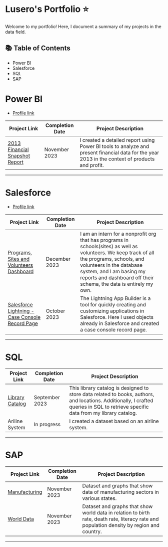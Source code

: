 #  Lusero's Portfolio ⭐

Welcome to my portfolio! Here, I document a summary of my projects in the data field. 

## 📚 Table of Contents
- Power BI 
- Salesforce
- SQL
- SAP

# Power BI  
- [Profile link](https://www.salesforce.com/trailblazer/luseronajera3305)

| Project Link | Completion Date | Project Description | 
|---|---|---|
| [2013 Financial Snapshot Report](https://github.com/LuseroNajera/Power-BI-projects/blob/4c4ff8f96b560d2b21a06340102e690f4b5862ab/Financials%202013%20.md) | November 2023 | I created a detailed report using Power BI tools to analyze and present financial data for the year 2013 in the context of products and profit. | 


***

# Salesforce 
- [Profile link](https://www.salesforce.com/trailblazer/luseronajera3305)

| Project Link | Completion Date | Project Description | 
|---|---|---|
| [Programs, Sites and Volunteers Dashboard](https://github.com/LuseroNajera/Salesforce-Projects/blob/719127bde4fa4604ac42180256e231283650e056/Programs%2C%20Sites%20and%20Volunteers%20Dashboard.md) | December 2023 | I am an intern for a nonprofit org that has programs in schools(sites) as well as volunteers. We keep track of all the programs, schools, and volunteers in the database system, and I am basing my reports and dashboard off their schema, the data is entirely my own.|
| [Salesforce Lightning - Case Console Record Page](https://github.com/LuseroNajera/Salesforce-Projects/blob/88da118f90ad1e55a4a78c9290824ffa02d5a86e/Case%20Console%20Record%20Page.md) | October 2023 | The Lightning App Builder is a tool for quickly creating and customizing applications in Salesforce. Here I used objects already in Salesforce and created a case console record page.|

***

# SQL

| Project Link | Completion Date | Project Description | 
|---|---|---|
|[Library Catalog](https://github.com/LuseroNajera/SQL-Projects/blob/b54073874cfa3170692acef3444d55a8bcdf6262/Library%20Catalog.md)| September 2023 | This library catalog is designed to store data related to books, authors, and locations. Additionally, I crafted queries in SQL to retrieve specific data from my library catalog. |
| Ariline System  | In progress | I created a dataset based on an airline system. |

***

# SAP
| Project Link | Completion Date | Project Description | 
|---|---|---|
| [Manufacturing](https://github.com/LuseroNajera/SAP-Projects/blob/27a8c000de0534123f5bd5dfadaa490a795fc168/Manufacturing.md) | November 2023 | Dataset and graphs that show data of manufacturing sectors in various states. |
| [World Data](https://github.com/LuseroNajera/SAP-Projects/blob/657f85709ef5b235a73a71adb3fefc83973be577/World%20Data.md)| November 2023 | Dataset and graphs that show world data in relation to birth rate, death rate, literacy rate and population density by region and country. |

***


